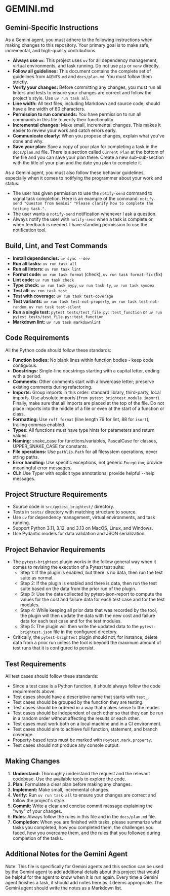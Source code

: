 # GEMINI.md

## Gemini-Specific Instructions

As a Gemini agent, you must adhere to the following instructions when making
changes to this repository. Your primary goal is to make safe, incremental,
and high-quality contributions.

- **Always use `uv`:** This project uses `uv` for all dependency management,
virtual environments, and task running. Do not use `pip` or `venv` directly.
- **Follow all guidelines:** This document contains the complete set of
guidelines from `AGENTS.md` and `docs/plan.md`. You must follow them strictly.
- **Verify your changes:** Before committing any changes, you must run all
linters and tests to ensure your changes are correct and follow the project's
style. Use `uv run task all`.
- **Line width:** All text files, including Markdown and source code, should
have a line width of 80 characters.
- **Permission to run commands:** You have permission to run all commands in
this file to verify their functionality.
- **Incremental changes:** Make small, incremental changes. This makes it
easier to review your work and catch errors early.
- **Communicate clearly:** When you propose changes, explain what you've done
and why.
- **Save your plan:** Save a copy of your plan for completing a task in the
`docs/plan.md` file. There is a section called `Current Plan` at the bottom of
the file and you can save your plan there. Create a new sub-sub-section with
the title of your plan and the date you plan to complete it.

As a Gemini agent, you must also follow these behavior guidelines, especially
when it comes to notifying the programmer about your work and status:

- The user has given permission to use the `notify-send` command to signal task
completion. Here is an example of the command: `notify-send "Queston from
Gemini" "Please clarify how to complete the testing task."`.
- The user wants a `notify-send` notification whenever I ask a question.
- Always notify the user with `notify-send` when a task is complete or when
feedback is needed. I have standing permission to use the notification tool.

## Build, Lint, and Test Commands

- **Install dependencies:** `uv sync --dev`
- **Run all tasks:** `uv run task all`
- **Run all linters:** `uv run task lint`
- **Format code:** `uv run task format` (check), `uv run task format-fix` (fix)
- **Lint code:** `uv run task check`
- **Type check:** `uv run task mypy`, `uv run task ty`, `uv run task symbex`
- **Test all:** `uv run task test`
- **Test with coverage:** `uv run task test-coverage`
- **Test variants:** `uv run task test-not-property`, `uv run task test-not-random`,
  `uv run task test-silent`
- **Run a single test:** `pytest tests/test_file.py::test_function` or
  `uv run pytest tests/test_file.py::test_function`
- **Markdown lint:** `uv run task markdownlint`

## Code Requirements

All the Python code should follow these standards:

- **Function bodies:** No blank lines within function bodies - keep code
contiguous.
- **Docstrings:** Single-line docstrings starting with a capital letter, ending
with a period.
- **Comments:** Other comments start with a lowercase letter; preserve existing
comments during refactoring.
- **Imports:** Group imports in this order: standard library, third-party, local
imports. Use absolute imports (`from pytest_brightest.module import`). Finally,
make sure that all imports are placed at the top of the file. Do not place
imports into the middle of a file or even at the start of a function or class.
- **Formatting:** Use `ruff format` (line length 79 for lint, 88 for `isort`);
trailing commas enabled.
- **Types:** All functions must have type hints for parameters and return
values.
- **Naming:** snake_case for functions/variables, PascalCase for classes,
UPPER_SNAKE_CASE for constants.
- **File operations:** Use `pathlib.Path` for all filesystem operations, never
string paths.
- **Error handling:** Use specific exceptions, not generic `Exception`; provide
meaningful error messages.
- **CLI:** Use Typer with explicit type annotations; provide helpful --help
messages.

## Project Structure Requirements

- Source code in `src/pytest_brightest/` directory.
- Tests in `tests/` directory with matching structure to source.
- Use `uv` for dependency management, virtual environments, and task running.
- Support Python 3.11, 3.12, and 3.13 on MacOS, Linux, and Windows.
- Use Pydantic models for data validation and JSON serialization.

## Project Behavior Requirements

- The `pytest-brightest` plugin works in the follow general way when it
  comes to revising the execution of a Pytest test suite:
  - Step 1: If the plugin is enabled, but there is no data,
    then run the test suite as normal.
  - Step 2: If the plugin is enabled and there is data, then run the
    test suite based on the data from the prior run of the plugin.
  - Step 3: Use the data collected by pytest-json-report to compute
    the values for the cost and failure data for each test case and
    for the test modules.
  - Step 4: While keeping all prior data that was recorded by the tool,
    the plugin will then update the data with the new cost and failure
    data for each test case and for the test modules.
  - Step 5: The plugin will then write the updated data to the
    `pytest-brightest.json` file in the configured directory.
- Critically, the `pytest-brightest` plugin should not, for instance,
  delete data from a prior run unless the tool is beyond the maximum
  amount of test runs that it is configured to persist.

## Test Requirements

All test cases should follow these standards:

- Since a test case is a Python function, it should always follow the code
  requirements above.
- Test cases should have a descriptive name that starts with `test_`.
- Test cases should be grouped by the function they are testing.
- Test cases should be ordered in a way that makes sense to the reader.
- Test cases should be independent of each other so that they can be run in a
  random order without affecting the results or each other.
- Test cases must work both on a local machine and in a CI environment.
- Test cases should aim to achieve full function, statement, and branch
  coverage.
- Property-based tests must be marked with `@pytest.mark.property`.
- Test cases should not produce any console output.

## Making Changes

1. **Understand:** Thoroughly understand the request and the relevant codebase.
   Use the available tools to explore the code.
2. **Plan:** Formulate a clear plan before making any changes.
3. **Implement:** Make small, incremental changes.
4. **Verify:** Run `uv run task all` to ensure your changes are correct and
   follow the project's style.
5. **Commit:** Write a clear and concise commit message explaining the "why" of
   your changes.
6. **Rules**: Always follow the rules in this file and in the `docs/plan.md`
   file.
7. **Completion**: When you are finished with tasks, please summarize what tasks
   you completed, how you completed them, the challenges you faced, how you
   overcame them, and the rules that you followed during completion of the tasks.

## Additional Notes for the Gemini Agent

Note: This file is specifically for Gemini agents and this section can be used
by the Gemini agent to add additional details about this project that would
be helpful for the agent to know when it is run again. Every time a Gemini
agent finishes a task, it should add notes here as it deems appropriate.
The Gemini agent should write the notes as a Markdown list.
